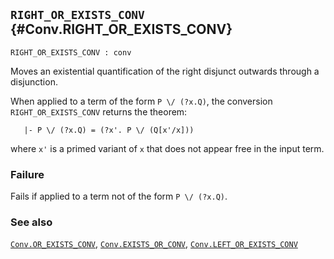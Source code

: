 ## `RIGHT_OR_EXISTS_CONV` {#Conv.RIGHT_OR_EXISTS_CONV}


```
RIGHT_OR_EXISTS_CONV : conv
```



Moves an existential quantification of the right disjunct outwards through a
disjunction.


When applied to a term of the form `P \/ (?x.Q)`, the conversion
`RIGHT_OR_EXISTS_CONV` returns the theorem:
    
       |- P \/ (?x.Q) = (?x'. P \/ (Q[x'/x]))
    
where `x'` is a primed variant of `x` that does not appear free in
the input term.

### Failure

Fails if applied to a term not of the form `P \/ (?x.Q)`.

### See also

[`Conv.OR_EXISTS_CONV`](#Conv.OR_EXISTS_CONV), [`Conv.EXISTS_OR_CONV`](#Conv.EXISTS_OR_CONV), [`Conv.LEFT_OR_EXISTS_CONV`](#Conv.LEFT_OR_EXISTS_CONV)

